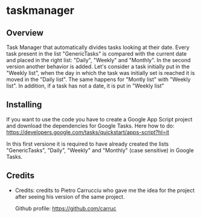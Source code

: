 # taskmanager

## Overview
Task Manager that automatically divides tasks looking at their date.
Every task present in the list "GenericTasks" is compared with the current date and placed in the right list: "Daily", "Weekly" and "Monthly".
In the second version another behavior is added. Let's consider a task initially put in the "Weekly list", when the day in which the task was initially set is reached it is moved in the "Daily list". The same happens for "Montly list" with "Weekly list".
In addition, if a task has not a date, it is put in "Weekly list"

## Installing
If you want to use the code you have to create a Google App Script project and download the dependencies for Google Tasks. Here how to do: https://developers.google.com/tasks/quickstart/apps-script?hl=it


In this first versione it is required to have already created the lists "GenericTasks", "Daily", "Weekly" and "Monthly" (case sensitive) in Google Tasks. 

## Credits
  * Credits: credits to Pietro Carrucciu who gave me the idea for the project after seeing his version of the same project.
    
    Github profile: https://github.com/carruc
